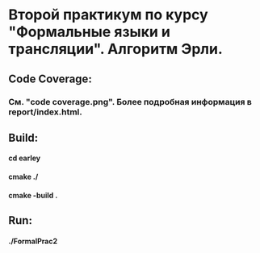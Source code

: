 # Второй практикум по курсу "Формальные языки и трансляции". Алгоритм Эрли.
## Code Coverage:
### См. "code coverage.png". Более подробная информация в report/index.html.
## Build:
#### cd earley
#### cmake ./
#### cmake -build .
## Run:
#### ./FormalPrac2
